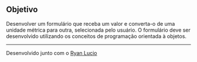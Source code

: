 ## Objetivo

Desenvolver um formulário que receba um valor e converta-o de uma unidade métrica para outra, selecionada pelo usuário. O formulário deve ser desenvolvido utilizando os conceitos de programação orientada à objetos. 

---
Desenvolvido junto com o [Ryan Lucio](https://github.com/RyanLucio)